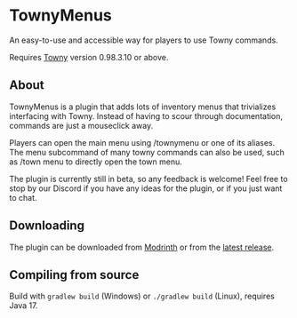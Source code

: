 # TownyMenus
An easy-to-use and accessible way for players to use Towny commands.

Requires [Towny](https://github.com/TownyAdvanced/Towny) version 0.98.3.10 or above.

## About
TownyMenus is a plugin that adds lots of inventory menus that trivializes interfacing with Towny. Instead of having to scour through documentation, commands are just a mouseclick away.

Players can open the main menu using /townymenu or one of its aliases. The menu subcommand of many towny commands can also be used, such as /town menu to directly open the town menu.

The plugin is currently still in beta, so any feedback is welcome! Feel free to stop by our Discord if you have any ideas for the plugin, or if you just want to chat.

## Downloading
The plugin can be downloaded from [Modrinth](https://modrinth.com/plugin/townymenus) or from the [latest release](https://github.com/TownyAdvanced/TownyMenus/releases).

## Compiling from source
Build with `gradlew build` (Windows) or `./gradlew build` (Linux), requires Java 17.
